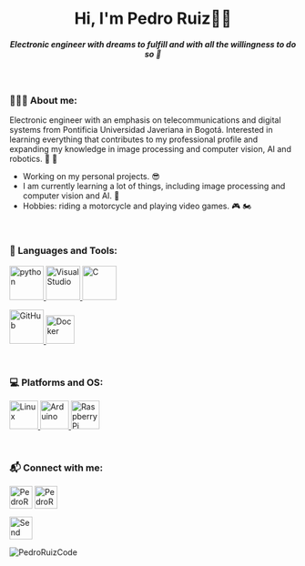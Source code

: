 <h1 align="center"> Hi, I'm Pedro Ruiz👋🏻 </h1>
<h5 align="center">Electronic engineer with dreams to fulfill and with all the willingness to do so 🚀</h5>

<br />

<h3 align="left">👨🏻‍💻 About me:</h3>

Electronic engineer with an emphasis on telecommunications and digital systems from Pontificia Universidad Javeriana in Bogotá. Interested in learning everything that contributes to my professional profile and expanding my knowledge in image processing and computer vision, AI and robotics. 📡 🤖

- Working on my personal projects. 😎
- I am currently learning a lot of things, including image processing and computer vision and AI. 👾
- Hobbies: riding a motorcycle and playing video games. 🎮 🏍️

<br />

<h3 align="left">🧰 Languages and Tools:</h3>

<p align="left">
<a href="https://www.python.org" target="_blank"> <img src="https://cdn.icon-icons.com/icons2/2415/PNG/512/python_original_logo_icon_146381.png" alt="python" height="60" /> </a>
<a href="https://code.visualstudio.com/" target="_blank"> <img src="https://upload.wikimedia.org/wikipedia/commons/thumb/9/9a/Visual_Studio_Code_1.35_icon.svg/512px-Visual_Studio_Code_1.35_icon.svg.png" alt="Visual Studio" height="60" /> </a>
<a href="https://en.wikipedia.org/wiki/C_(programming_language)" target="_blank"> <img src="https://cdn.icon-icons.com/icons2/2415/PNG/512/c_original_logo_icon_146611.png" alt="C" height="60" /> </a>

<a href="https://github.com/" target="_blank"> <img src="https://upload.wikimedia.org/wikipedia/commons/thumb/9/91/Octicons-mark-github.svg/1024px-Octicons-mark-github.svg.png" alt="GitHub" height="60" /> </a>
<a href="https://www.docker.com/" target="_blank"> <img src="https://upload.wikimedia.org/wikipedia/commons/7/79/Docker_%28container_engine%29_logo.png" alt="Docker" height="50" /> </a>

</p>
<br />

<h3 align="left">💻 Platforms and OS:</h3>

<p align="left"> 
<a href="https://www.linux.org/" target="_blank"> <img src="https://en.wikipedia.org/wiki/Linux#/media/File:Tux.svg" alt="Linux" height="50" /> </a>
<a href="https://www.arduino.cc/" target="_blank"> <img src="https://upload.wikimedia.org/wikipedia/commons/thumb/8/87/Arduino_Logo.svg/1024px-Arduino_Logo.svg.png" alt="Arduino" height="50" /> </a>
<a href="https://www.raspberrypi.org/" target="_blank"> <img src="https://cdn.icon-icons.com/icons2/2108/PNG/512/raspberry_pi_icon_130847.png" alt="Raspberry Pi" height="50" /> </a>
</p>
<br />

<h3 align="left">📬 Connect with me:</h3>

<p align="left">
<a href="https://www.instagram.com/iampedroruiz/" target="blank"><img align="center" src="https://cdn.icon-icons.com/icons2/1/PNG/256/social_instagram_3.png" alt="PedroRuizCode on Instagram" height="40" /></a>
<a href="https://twitter.com/iampedroruiz" target="blank"><img align="center" src="https://cdn.icon-icons.com/icons2/1/PNG/256/social_Twitter_38.png" alt="PedroRuizCode on Twitter" height="40" /></a>

<a href="mailto:pedroruizzarate@gmail.com"><img align="center" src="https://cdn.icon-icons.com/icons2/656/PNG/512/mail_email_message_electronic_online_web_icon-icons.com_59986.png" alt="Send me an email to my personal account" height="40" /></a>
</p>

<p align="left"> <img src="https://komarev.com/ghpvc/?username=PedroRuizCode&label=Profile%20views&color=0e75b6&style=flat" alt="PedroRuizCode" /> </p>
